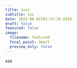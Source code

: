 ```yaml
---
title: ssss
subtitle: sss
date: 2022-06-01T01:37:28.034Z
draft: false
featured: false
image:
  filename: featured
  focal_point: Smart
  preview_only: false
---
```

sss